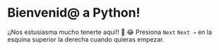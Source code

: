 # Bienvenid@ a Python!

¡¡Nos estusiasma mucho tenerte aquí!! 🎉 😂
Presiona `Next` `Next →` en la esquina superior la derecha cuando quieras empezar.
